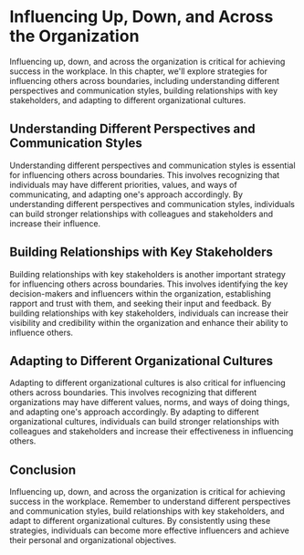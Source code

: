 Influencing Up, Down, and Across the Organization
===========================================================================================

Influencing up, down, and across the organization is critical for achieving success in the workplace. In this chapter, we'll explore strategies for influencing others across boundaries, including understanding different perspectives and communication styles, building relationships with key stakeholders, and adapting to different organizational cultures.

Understanding Different Perspectives and Communication Styles
-------------------------------------------------------------

Understanding different perspectives and communication styles is essential for influencing others across boundaries. This involves recognizing that individuals may have different priorities, values, and ways of communicating, and adapting one's approach accordingly. By understanding different perspectives and communication styles, individuals can build stronger relationships with colleagues and stakeholders and increase their influence.

Building Relationships with Key Stakeholders
--------------------------------------------

Building relationships with key stakeholders is another important strategy for influencing others across boundaries. This involves identifying the key decision-makers and influencers within the organization, establishing rapport and trust with them, and seeking their input and feedback. By building relationships with key stakeholders, individuals can increase their visibility and credibility within the organization and enhance their ability to influence others.

Adapting to Different Organizational Cultures
---------------------------------------------

Adapting to different organizational cultures is also critical for influencing others across boundaries. This involves recognizing that different organizations may have different values, norms, and ways of doing things, and adapting one's approach accordingly. By adapting to different organizational cultures, individuals can build stronger relationships with colleagues and stakeholders and increase their effectiveness in influencing others.

Conclusion
----------

Influencing up, down, and across the organization is critical for achieving success in the workplace. Remember to understand different perspectives and communication styles, build relationships with key stakeholders, and adapt to different organizational cultures. By consistently using these strategies, individuals can become more effective influencers and achieve their personal and organizational objectives.
